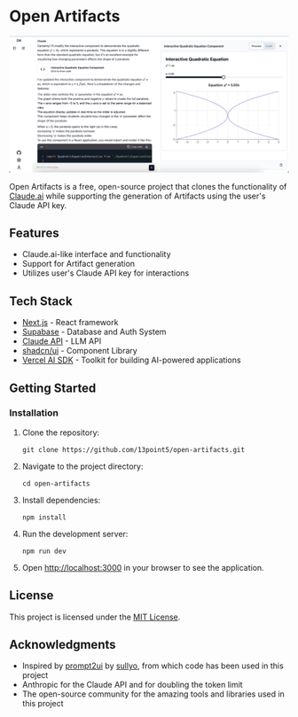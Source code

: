 # Open Artifacts

![Open Artifacts Demo](demo.png)

Open Artifacts is a free, open-source project that clones the functionality of [Claude.ai](https://claude.ai) while supporting the generation of Artifacts using the user's Claude API key.

## Features

- Claude.ai-like interface and functionality
- Support for Artifact generation
- Utilizes user's Claude API key for interactions

## Tech Stack

- [Next.js](https://nextjs.org/) - React framework
- [Supabase](https://supabase.io/) - Database and Auth System
- [Claude API](https://www.anthropic.com/) - LLM API
- [shadcn/ui](https://ui.shadcn.com/) - Component Library
- [Vercel AI SDK](https://sdk.vercel.ai/docs/introduction) - Toolkit for building AI-powered applications

## Getting Started

### Installation

1. Clone the repository:

   ```
   git clone https://github.com/13point5/open-artifacts.git
   ```

2. Navigate to the project directory:

   ```
   cd open-artifacts
   ```

3. Install dependencies:

   ```
   npm install
   ```

4. Run the development server:

   ```
   npm run dev
   ```

5. Open [http://localhost:3000](http://localhost:3000) in your browser to see the application.

## License

This project is licensed under the [MIT License](LICENSE).

## Acknowledgments

- Inspired by [prompt2ui](https://github.com/sullyo/prompt2ui) by [sullyo](https://github.com/sullyo), from which code has been used in this project
- Anthropic for the Claude API and for doubling the token limit
- The open-source community for the amazing tools and libraries used in this project
